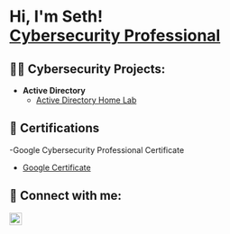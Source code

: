 <h1>Hi, I'm Seth! <br/> <a href="https://www.linkedin.com/in/sethpeaslee/">Cybersecurity Professional</a></h1>

<h2>👨‍💻 Cybersecurity Projects:</h2>

- <b>Active Directory</b>
  - [Active Directory Home Lab](https://github.com/sethpeaslee/LABURL)


<h2>📃 Certifications</h2>

-Google Cybersecurity Professional Certificate 
  - [Google Certificate](https://imgur.com/a/ZxdeYtv)

<h2> 🤳 Connect with me:</h2>

[<img align="left" alt="JoshMadakor | LinkedIn" width="22px" src="https://cdn.jsdelivr.net/npm/simple-icons@v3/icons/linkedin.svg" />][linkedin]


[linkedin]: https://linkedin.com/in/sethpeaslee

<!--
**sethpeaslee/sethpeaslee** is a ✨ _special_ ✨ repository because its `README.md` (this file) appears on your GitHub profile.

Here are some ideas to get you started:

- 🔭 I’m currently working on ...
- 🌱 I’m currently learning ...
- 👯 I’m looking to collaborate on ...
- 🤔 I’m looking for help with ...
- 💬 Ask me about ...
- 📫 How to reach me: ...
- 😄 Pronouns: ...
- ⚡ Fun fact: ...
-->
